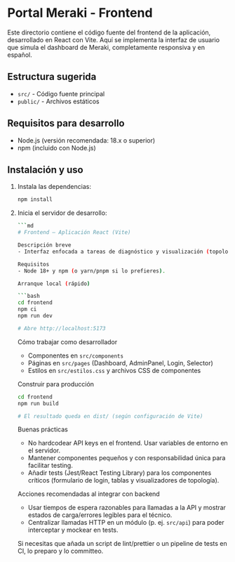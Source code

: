 # Portal Meraki - Frontend

Este directorio contiene el código fuente del frontend de la aplicación, desarrollado en React con Vite. Aquí se implementa la interfaz de usuario que simula el dashboard de Meraki, completamente responsiva y en español.

## Estructura sugerida
- `src/` - Código fuente principal
- `public/` - Archivos estáticos

## Requisitos para desarrollo
- Node.js (versión recomendada: 18.x o superior)
- npm (incluido con Node.js)

## Instalación y uso
1. Instala las dependencias:
   ```bash
   npm install
   ```
2. Inicia el servidor de desarrollo:
   ```bash
   ```md
   # Frontend — Aplicación React (Vite)

   Descripción breve
   - Interfaz enfocada a tareas de diagnóstico y visualización (topología, estado de APs, switches y appliances). Implementada con React y Vite para ciclos de desarrollo rápidos.

   Requisitos
   - Node 18+ y npm (o yarn/pnpm si lo prefieres).

   Arranque local (rápido)

   ```bash
   cd frontend
   npm ci
   npm run dev

   # Abre http://localhost:5173
   ```

   Cómo trabajar como desarrollador
   - Componentes en `src/components`
   - Páginas en `src/pages` (Dashboard, AdminPanel, Login, Selector)
   - Estilos en `src/estilos.css` y archivos CSS de componentes

   Construir para producción

   ```bash
   cd frontend
   npm run build

   # El resultado queda en dist/ (según configuración de Vite)
   ```

   Buenas prácticas

   - No hardcodear API keys en el frontend. Usar variables de entorno en el servidor.
   - Mantener componentes pequeños y con responsabilidad única para facilitar testing.
   - Añadir tests (Jest/React Testing Library) para los componentes críticos (formulario de login, tablas y visualizadores de topología).

   Acciones recomendadas al integrar con backend
   - Usar tiempos de espera razonables para llamadas a la API y mostrar estados de carga/errores legibles para el técnico.
   - Centralizar llamadas HTTP en un módulo (p. ej. `src/api`) para poder interceptar y mockear en tests.

   Si necesitas que añada un script de lint/prettier o un pipeline de tests en CI, lo preparo y lo committeo.
   ``` 